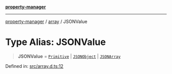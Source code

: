 [**property-manager**](../../README.md)

***

[property-manager](../../modules.md) / [array](../README.md) / JSONValue

# Type Alias: JSONValue

> **JSONValue** = [`Primitive`](Primitive.md) \| [`JSONObject`](../interfaces/JSONObject.md) \| [`JSONArray`](../interfaces/JSONArray.md)

Defined in: [src/array.d.ts:12](https://github.com/snowyu/property-manager.js/blob/875a648099d0c063400c33d31fea8b465b85b679/src/array.d.ts#L12)
